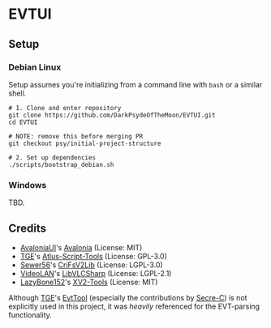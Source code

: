 # EVTUI

## Setup

### Debian Linux

Setup assumes you're initializing from a command line with `bash` or a similar shell.

```
# 1. Clone and enter repository
git clone https://github.com/DarkPsydeOfTheMoon/EVTUI.git
cd EVTUI

# NOTE: remove this before merging PR
git checkout psy/initial-project-structure

# 2. Set up dependencies
./scripts/bootstrap_debian.sh
```

### Windows

TBD.

## Credits

- [AvaloniaUI](https://github.com/AvaloniaUI)'s [Avalonia](https://github.com/AvaloniaUI/Avalonia) (License: MIT)
- [TGE](https://github.com/tge-was-taken)'s [Atlus-Script-Tools](https://github.com/tge-was-taken/Atlus-Script-Tools) (License: GPL-3.0)
- [Sewer56](https://github.com/Sewer56)'s [CriFsV2Lib](https://github.com/Sewer56/CriFsV2Lib) (License: LGPL-3.0)
- [VideoLAN](https://github.com/videolan)'s [LibVLCSharp](https://github.com/videolan/libvlcsharp) (License: LGPL-2.1)
- [LazyBone152](https://github.com/LazyBone152)'s [XV2-Tools](https://github.com/LazyBone152/XV2-Tools) (License: MIT)

Although [TGE](https://github.com/tge-was-taken)'s [EvtTool](https://github.com/tge-was-taken/EvtTool) (especially the contributions by [Secre-C](https://github.com/Secre-C)) is not explicitly used in this project, it was *heavily* referenced for the EVT-parsing functionality.
